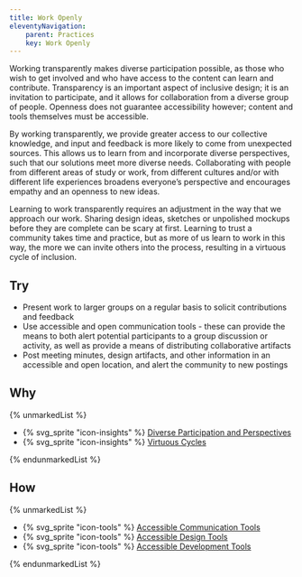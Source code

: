 ```yaml
---
title: Work Openly
eleventyNavigation:
    parent: Practices
    key: Work Openly
---
```


Working transparently makes diverse participation possible, as those who wish to get involved and who have access to the
content can learn and contribute. Transparency is an important aspect of inclusive design; it is an invitation to
participate, and it allows for collaboration from a diverse group of people. Openness does not guarantee accessibility
however; content and tools themselves must be accessible.

By working transparently, we provide greater access to our collective knowledge, and input and feedback is more likely
to come from unexpected sources. This allows us to learn from and incorporate diverse perspectives, such that our
solutions meet more diverse needs. Collaborating with people from different areas of study or work, from different
cultures and/or with different life experiences broadens everyone’s perspective and encourages empathy and an openness
to new ideas.

Learning to work transparently requires an adjustment in the way that we approach our work. Sharing design ideas,
sketches or unpolished mockups before they are complete can be scary at first. Learning to trust a community takes time
and practice, but as more of us learn to work in this way, the more we can invite others into the process, resulting in
a virtuous cycle of inclusion.

## Try

* Present work to larger groups on a regular basis to solicit contributions and feedback
* Use accessible and open communication tools - these can provide the means to both alert potential participants to a
  group discussion or activity, as well as provide a means of distributing collaborative artifacts
* Post meeting minutes, design artifacts, and other information in an accessible and open location, and alert the
  community to new postings

## Why

{% unmarkedList %}

* {% svg_sprite "icon-insights" %} [Diverse Participation and Perspectives](../../insights/diverse-participation-and-perspectives/)
* {% svg_sprite "icon-insights" %} [Virtuous Cycles](../../insights/virtuous-cycles/)

{% endunmarkedList %}

## How

{% unmarkedList %}

* {% svg_sprite "icon-tools" %} [Accessible Communication Tools](../../tools/accessible-communication-tools/)
* {% svg_sprite "icon-tools" %} [Accessible Design Tools](../../tools/accessible-design-tools/)
* {% svg_sprite "icon-tools" %} [Accessible Development Tools](../../tools/accessible-development-tools/)

{% endunmarkedList %}
